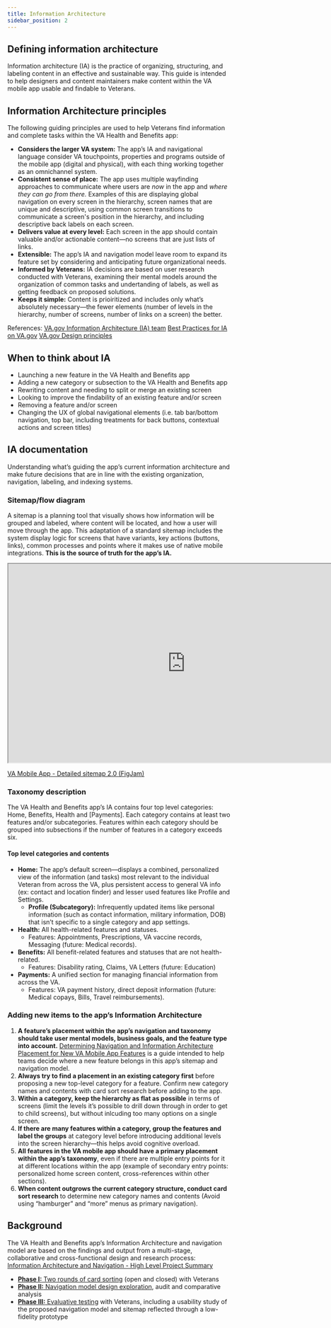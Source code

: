 ```yaml
---
title: Information Architecture
sidebar_position: 2
---
```


## Defining information architecture
Information architecture (IA) is the practice of organizing, structuring, and labeling content in an effective and sustainable way. This guide is intended to help designers and content maintainers make content within the VA mobile app usable and findable to Veterans.
 

## Information Architecture principles
The following guiding principles are used to help Veterans find information and complete tasks within the VA Health and Benefits app:
* **Considers the larger VA system:** The app’s IA and navigational language consider VA touchpoints, properties and programs outside of the mobile app (digital and physical), with each thing working together as an omnichannel system.
* **Consistent sense of place:** The app uses multiple wayfinding approaches to communicate where users are *now* in the app and *where they can go from there.* Examples of this are displaying global navigation on every screen in the hierarchy, screen names that are unique and descriptive, using common screen transitions to communicate a screen's position in the hierarchy, and including descriptive back labels on each screen.
* **Delivers value at every level:** Each screen in the app should contain valuable and/or actionable content—no screens that are just lists of links. 
* **Extensible:** The app’s IA and navigation model leave room to expand its feature set by considering and anticipating future organizational needs.
* **Informed by Veterans:** IA decisions are based on user research conducted with Veterans, examining their mental models around the organization of common tasks and undertanding of labels, as well as getting feedback on proposed solutions. 
* **Keeps it simple:** Content is prioiritized and includes only what’s absolutely necessary—the fewer elements (number of levels in the hierarchy, number of screens, number of links on a screen) the better.

References:
[VA.gov Information Architecture (IA) team](https://github.com/department-of-veterans-affairs/va.gov-team/tree/69833737d9fe22b8990bb987e7c50de13205c5d5/platform/information-architecture)
[Best Practices for IA on VA.gov](https://github.com/department-of-veterans-affairs/va.gov-team/blob/master/platform/information-architecture/ia-best-practices.md)
[VA.gov Design principles](https://design.va.gov/about/principles)  



## When to think about IA
* Launching a new feature in the VA Health and Benefits app
* Adding a new category or subsection to the VA Health and Benefits app
* Rewriting content and needing to split or merge an existing screen
* Looking to improve the findability of an existing feature and/or screen
* Removing a feature and/or screen
* Changing the UX of global navigational elements (i.e. tab bar/bottom navigation, top bar, including treatments for back buttons, contextual actions and screen titles)

## IA documentation
Understanding what’s guiding the app’s current information architecture and make future decisions that are in line with the existing organization, navigation, labeling, and indexing systems.

### Sitemap/flow diagram 
A sitemap is a planning tool that visually shows how information will be grouped and labeled, where content will be located, and how a user will move through the app. This adaptation of a standard sitemap includes the system display logic for screens that have variants, key actions (buttons, links), common processes and points where it makes use of native mobile integrations. **This is the source of truth for the app’s IA.** 

<iframe width="800" height="450" src="https://www.figma.com/embed?embed_host=share&url=https%3A%2F%2Fwww.figma.com%2Ffile%2FTEEgHdlibzCilCj4LviHVF%2FVA-Mobile-app---Detailed-Sitemap-2.0%3Ftype%3Dwhiteboard%26node-id%3D0%253A1%26t%3DNOXEk15mCNO0XQ5Q-1" allowfullscreen></iframe>

[VA Mobile App - Detailed sitemap 2.0 (FigJam)](https://www.figma.com/file/TEEgHdlibzCilCj4LviHVF/VA-Mobile-app---Detailed-Sitemap-2.0?type=whiteboard&node-id=0%3A1&t=NOXEk15mCNO0XQ5Q-1)



### Taxonomy description
The VA Health and Benefits app’s IA contains four top level categories: Home, Benefits, Health and [Payments]. Each category contains at least two features and/or subcategories. Features within each category should be grouped into subsections if the number of features in a category exceeds six.

#### Top level categories and contents
* **Home:** The app’s default screen—displays a combined, personalized view of the information (and tasks) most relevant to the individual Veteran from across the VA, plus persistent access to general VA info (ex: contact and location finder) and lesser used features like Profile and Settings.
  * **Profile (Subcategory):** Infrequently updated items like personal information (such as contact information, military information, DOB) that isn’t specific to a single category and app settings.
* **Health:** All health-related features and statuses.
  * Features: Appointments, Prescriptions, VA vaccine records, Messaging (future: Medical records).
* **Benefits:** All benefit-related features and statuses that are not health-related.
  * Features: Disability rating, Claims, VA Letters (future: Education)
* **Payments:** A unified section for managing financial information from across the VA.
  * Features: VA payment history, direct deposit information (future: Medical copays, Bills, Travel reimbursements).



### Adding new items to the app’s Information Architecture
1. **A feature’s placement within the app’s navigation and taxonomy should take user mental models, business goals, and the feature type into account.** [Determining Navigation and Information Architecture Placement for New VA Mobile App Features](https://github.com/department-of-veterans-affairs/va.gov-team/blob/master/products/va-mobile-app/ux-design/information-architecture/adding-new-features.md) is a guide intended to help teams decide where a new feature belongs in this app’s sitemap and navigation model. 
1. **Always try to find a placement in an existing category first** before proposing a new top-level category for a feature. Confirm new category names and contents with card sort research before adding to the app.
1. **Within a category, keep the hierarchy as flat as possible** in terms of screens (limit the levels it’s possible to drill down through in order to get to child screens), but without inlcuding too many options on a single screen. 
1. **If there are many features within a category, group the features and label the groups** at category level before introducing additional levels into the screen hierarchy—this helps avoid cognitive overload.
1. **All features in the VA mobile app should have a primary placement within the app’s taxonomy**, even if there are multiple entry points for it at different locations within the app (example of secondary entry points: personalized home screen content, cross-references within other sections).
1. **When content outgrows the current category structure, conduct card sort research** to determine new category names and contents (Avoid using “hamburger” and “more” menus as primary navigation).

## Background
The VA Health and Benefits app’s Information Architecture and navigation model are based on the findings and output from a multi-stage, collaborative and cross-functional design and research process: [Information Architecture and Navigation - High Level Project Summary](https://github.com/department-of-veterans-affairs/va.gov-team/blob/master/products/va-mobile-app/ux-design/information-architecture-navigation/High%20Level%20Project%20Summary.md)
* [**Phase I:** Two rounds of card sorting](https://github.com/department-of-veterans-affairs/va.gov-team/tree/master/products/va-mobile-app/ux-research/information-architecture) (open and closed) with Veterans
* [**Phase II:** Navigation model design exploration](https://github.com/department-of-veterans-affairs/va.gov-team/tree/master/products/va-mobile-app/ux-design/information-architecture-navigation#phase-ii---navigation-model-exploration--implementation), audit and comparative analysis
* [**Phase III:** Evaluative testing](https://github.com/department-of-veterans-affairs/va.gov-team/tree/master/products/va-mobile-app/ux-research/usability-testing/new%20navigation%20usability) with Veterans, including a usability study of the proposed navigation model and sitemap reflected through a low-fidelity prototype